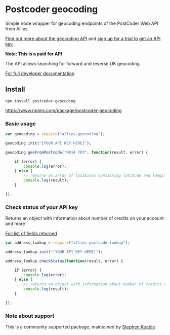 # Postcoder geocoding

Simple node wrapper for geocoding endpoints of the PostCoder Web API from Allies.

[Find out more about the geocoding API](https://www.alliescomputing.com/postcoder/geocoding) and [sign up for a trial to get an API key](https://www.alliescomputing.com/postcoder/sign-up)

**Note: This is a paid for API**

The API allows searching for forward and reverse UK geocoding.

[For full developer documentation](https://developers.alliescomputing.com)

## Install

`npm install postcoder-geocoding`

https://www.npmjs.com/package/postcoder-geocoding

### Basic usage

```javascript
var geocoding = require("allies-geocoding");

geocoding.init("[YOUR API KEY HERE]");

geocoding.geoFromPostcode("NR14 7PZ", function(result, error) {

    if (error) {
        console.log(error);
    } else {
        // returns an array of locations containing latitude and longitude
        console.log(result);
    }

});
```

### Check status of your API key

Returns an object with information about number of credits on your account and more

[Full list of fields returned](https://developers.alliescomputing.com/postcoder-web-api/error-handling)

```javascript
var address_lookup = require("allies-postcode-lookup");

address_lookup.init("[YOUR API KEY HERE]");

address_lookup.checkStatus(function(result, error) {

    if (error) {
        console.log(error);
    } else {
        // returns an object with information about number of credits on your account and more
        console.log(result);
    }

});
```

### Note about support

This is a community supported package, maintained by [Stephen Keable](https://github.com/stephenkeable)
